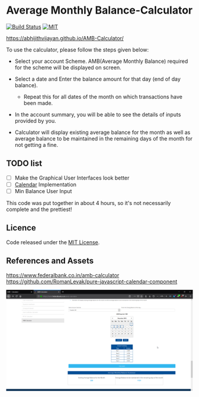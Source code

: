 # Average Monthly Balance-Calculator

[![Build Status](https://travis-ci.org/abhijithvijayan/AMB-Calculator.svg?branch=master)](https://travis-ci.org/abhijithvijayan/AMB-Calculator)
[![MIT](https://img.shields.io/dub/l/vibe-d.svg)](https://github.com/abhijithvijayan/AMB-Calculator/blob/master/LICENSE.md)

https://abhijithvijayan.github.io/AMB-Calculator/

 To use the calculator, please follow the steps given below:

- Select your account Scheme. AMB(Average Monthly Balance) required for the scheme will be displayed on screen.
- Select a date and Enter the balance amount for that day (end of day balance). 
        
    - Repeat this for all dates of the month on which transactions have been made. 
    <!-- Days having same closing balance should be combinely selected. -->
- In the account summary, you will be able to see the details of inputs provided by you. 

- Calculator will display existing average balance for the month as well as average balance to be maintained in the remaining days of the month for not getting a fine.


## TODO list

- [ ] Make the Graphical User Interfaces look better
- [ ] [Calendar](https://github.com/RomanLevak/pure-javascript-calendar-component) Implementation 
- [ ] Min Balance User Input 

This code was put together in about 4 hours, so it's not necessarily complete and the prettiest! 

## Licence
Code released under the [MIT License](LICENSE.md).

## References and Assets

https://www.federalbank.co.in/amb-calculator
https://github.com/RomanLevak/pure-javascript-calendar-component

![1](src/assets/1.png)